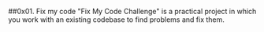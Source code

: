##0x01. Fix my code
"Fix My Code Challenge" is a practical project in which you work with an existing codebase to find problems and fix them.
